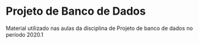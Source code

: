 # Projeto de Banco de Dados
Material utilizado nas aulas da disciplina de Projeto de banco de dados no período 2020.1
